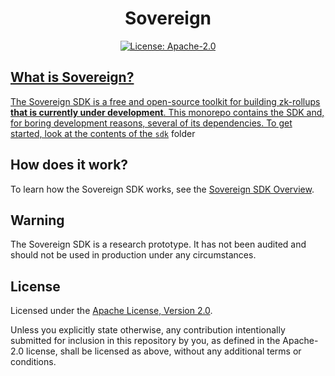 <div align="center">
  <h1> Sovereign </h1>
</div>

<div align="center">
  <a href="https://github.com/Sovereign-Labs/sovereign/blob/research/LICENSE">
    <img alt="License: Apache-2.0" src="https://img.shields.io/github/license/cosmos/cosmos-sdk.svg" />
</div>

## What is Sovereign?

The Sovereign SDK is a free and open-source toolkit for building zk-rollups **that is currently under development**. 
This monorepo contains the SDK and, for boring development reasons, several of its dependencies. To get started, 
look at the contents of the [`sdk`](sdk) folder

## How does it work?

To learn how the Sovereign SDK works, see the [Sovereign SDK Overview](sdk/specs/overview.md).

## Warning

The Sovereign SDK is a research prototype. It has not been audited and should not be used in production under any
circumstances.

## License

Licensed under the [Apache License, Version
2.0](./LICENSE).

Unless you explicitly state otherwise, any contribution intentionally submitted
for inclusion in this repository by you, as defined in the Apache-2.0 license, shall be
licensed as above, without any additional terms or conditions.

